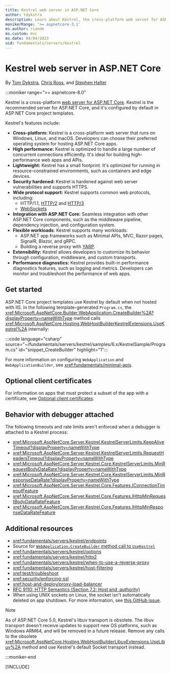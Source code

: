 ```yaml
---
title: Kestrel web server in ASP.NET Core
author: tdykstra
description: Learn about Kestrel, the cross-platform web server for ASP.NET Core.
monikerRange: '>= aspnetcore-3.1'
ms.author: riande
ms.custom: mvc
ms.date: 04/04/2023
uid: fundamentals/servers/kestrel
---
```

# Kestrel web server in ASP.NET Core

By [Tom Dykstra](https://github.com/tdykstra), [Chris Ross](https://github.com/Tratcher), and [Stephen Halter](https://twitter.com/halter73)

:::moniker range=">= aspnetcore-8.0"

Kestrel is a cross-platform [web server for ASP.NET Core](xref:fundamentals/servers/index). Kestrel is the recommended server for ASP.NET Core, and it's configured by default in ASP.NET Core project templates.

Kestrel's features include:

* **Cross-platform:** Kestrel is a cross-platform web server that runs on Windows, Linux, and macOS. Developers can choose their preferred operating system for hosting ASP.NET Core apps.
* **High performance:** Kestrel is optimized to handle a large number of concurrent connections efficiently. It's ideal for building high-performance web apps and APIs.
* **Lightweight:** Kestrel has a small footprint. It's optimized for running in resource-constrained environments, such as containers and edge devices.
* **Security hardened:** Kestrel is hardened against web server vulnerabilities and supports HTTPS.
* **Wide protocol support:** Kestrel supports common web protocols, including:
  * HTTP/1.1, [HTTP/2](xref:fundamentals/servers/kestrel/http2) and [HTTP/3](xref:fundamentals/servers/kestrel/http3)
  * [WebSockets](xref:fundamentals/websockets)
* **Integration with ASP.NET Core:** Seamless integration with other ASP.NET Core components, such as the middleware pipeline, dependency injection, and configuration system.
* **Flexible workloads**: Kestrel supports many workloads:
  * ASP.NET app frameworks such as Minimal APIs, MVC, Razor pages, SignalR, Blazor, and gRPC.
  * Building a reverse proxy with [YARP](https://github.com/microsoft/reverse-proxy).
* **Extensibility:** Kestrel allows developers to customize its behavior through configuration, middleware, and custom transports.
* **Performance diagnostics:** Kestrel provides built-in performance diagnostics features, such as logging and metrics. Developers can monitor and troubleshoot the performance of web apps.

## Get started

ASP.NET Core project templates use Kestrel by default when not hosted with IIS. In the following template-generated `Program.cs`, the <xref:Microsoft.AspNetCore.Builder.WebApplication.CreateBuilder%2A?displayProperty=nameWithType> method calls <xref:Microsoft.AspNetCore.Hosting.WebHostBuilderKestrelExtensions.UseKestrel%2A> internally:

:::code language="csharp" source="~/fundamentals/servers/kestrel/samples/6.x/KestrelSample/Program.cs" id="snippet_CreateBuilder" highlight="1":::

For more information on configuring `WebApplication` and `WebApplicationBuilder`, see <xref:fundamentals/minimal-apis>.

## Optional client certificates

For information on apps that must protect a subset of the app with a certificate, see [Optional client certificates](xref:security/authentication/certauth#optional-client-certificates).

## Behavior with debugger attached

The following timeouts and rate limits aren't enforced when a debugger is attached to a Kestrel process:

* <xref:Microsoft.AspNetCore.Server.Kestrel.KestrelServerLimits.KeepAliveTimeout?displayProperty=nameWithType>
* <xref:Microsoft.AspNetCore.Server.Kestrel.KestrelServerLimits.RequestHeadersTimeout?displayProperty=nameWithType>
* <xref:Microsoft.AspNetCore.Server.Kestrel.Core.KestrelServerLimits.MinRequestBodyDataRate?displayProperty=nameWithType>
* <xref:Microsoft.AspNetCore.Server.Kestrel.Core.KestrelServerLimits.MinResponseDataRate?displayProperty=nameWithType>
* <xref:Microsoft.AspNetCore.Server.Kestrel.Core.Features.IConnectionTimeoutFeature>
* <xref:Microsoft.AspNetCore.Server.Kestrel.Core.Features.IHttpMinRequestBodyDataRateFeature>
* <xref:Microsoft.AspNetCore.Server.Kestrel.Core.Features.IHttpMinResponseDataRateFeature>

## Additional resources

<a name="endpoint-configuration"></a>
* <xref:fundamentals/servers/kestrel/endpoints>
* Source for [`WebApplication.CreateBuilder` method call to `UseKestrel`](https://github.com/dotnet/aspnetcore/blob/v6.0.2/src/DefaultBuilder/src/WebHost.cs#L224)
<a name="kestrel-options"></a>
* <xref:fundamentals/servers/kestrel/options>
<a name="http2-support"></a>
* <xref:fundamentals/servers/kestrel/http2>
<a name="when-to-use-kestrel-with-a-reverse-proxy"></a>
* <xref:fundamentals/servers/kestrel/when-to-use-a-reverse-proxy>
<a name="host-filtering"></a>
* <xref:fundamentals/servers/kestrel/host-filtering>
* <xref:test/troubleshoot>
* <xref:security/enforcing-ssl>
* <xref:host-and-deploy/proxy-load-balancer>
* [RFC 9110: HTTP Semantics (Section 7.2: Host and :authority)](https://www.rfc-editor.org/rfc/rfc9110#field.host)
* When using UNIX sockets on Linux, the socket isn't automatically deleted on app shutdown. For more information, see [this GitHub issue](https://github.com/dotnet/aspnetcore/issues/14134).

> [!NOTE]
> As of ASP.NET Core 5.0, Kestrel's libuv transport is obsolete. The libuv transport doesn't receive updates to support new OS platforms, such as Windows ARM64, and will be removed in a future release. Remove any calls to the obsolete <xref:Microsoft.AspNetCore.Hosting.WebHostBuilderLibuvExtensions.UseLibuv%2A> method and use Kestrel's default Socket transport instead.

:::moniker-end

[!INCLUDE[](~/fundamentals/servers/kestrel/includes/kestrel6.md)]